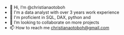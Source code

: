 - 👋 Hi, I’m @christianaotoboh
- 👀 I'm a data analyst with over 3 years work experience
- 🌱 I'm proficient in SQL, DAX, python and 
- 💞️ I’m looking to collaborate on more projects 
- 📫 How to reach me christianaotoboh@gmail.com


<!---
christinaotoboh/christinaotoboh is a ✨ special ✨ repository because its `README.md` (this file) appears on your GitHub profile.
You can click the Preview link to take a look at your changes.
--->

